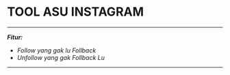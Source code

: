 # TOOL ASU INSTAGRAM
---------------------
***Fitur:***
- *Follow yang gak lu Follback*
- *Unfollow yang gak Follback Lu*
---------------------
